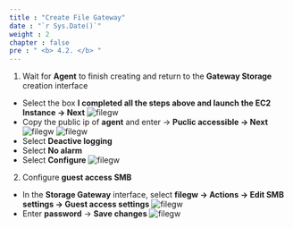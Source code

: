 ```yaml
---
title : "Create File Gateway"
date : "`r Sys.Date()`"
weight : 2
chapter : false
pre : " <b> 4.2. </b> "
---
```



1. Wait for **Agent** to finish creating and return to the **Gateway Storage** creation interface
* Select the box **I completed all the steps above and launch the EC2 Instance -> Next**
![filegw](/images/4.filegw/4.2.1.png)
* Copy the public ip of **agent** and enter -> **Puclic accessible -> Next**
![filegw](/images/4.filegw/4.2.2.png)
![filegw](/images/4.filegw/4.2.3.png)
* Select **Deactive logging**
* Select **No alarm**
* Select **Configure**
![filegw](/images/4.filegw/4.2.4.png)
2. Configure **guest access SMB**
* In the **Storage Gateway** interface, select **filegw -> Actions -> Edit SMB settings -> Guest access settings**
![filegw](/images/4.filegw/4.2.5.png)
* Enter **password** -> **Save changes**
![filegw](/images/4.filegw/4.2.6.png)